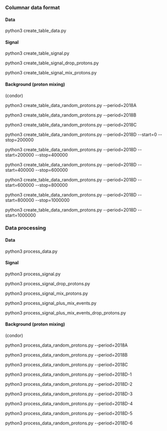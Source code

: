 ### Columnar data format
#### Data
python3 create_table_data.py

#### Signal
python3 create_table_signal.py

python3 create_table_signal_drop_protons.py

python3 create_table_signal_mix_protons.py

#### Background (proton mixing)
(condor)

python3 create_table_data_random_protons.py --period=2018A

python3 create_table_data_random_protons.py --period=2018B

python3 create_table_data_random_protons.py --period=2018C

python3 create_table_data_random_protons.py --period=2018D --start=0 --stop=200000

python3 create_table_data_random_protons.py --period=2018D --start=200000 --stop=400000

python3 create_table_data_random_protons.py --period=2018D --start=400000 --stop=600000

python3 create_table_data_random_protons.py --period=2018D --start=600000 --stop=800000

python3 create_table_data_random_protons.py --period=2018D --start=800000 --stop=1000000

python3 create_table_data_random_protons.py --period=2018D --start=1000000

### Data processing
#### Data
python3 process_data.py

#### Signal
python3 process_signal.py

python3 process_signal_drop_protons.py

python3 process_signal_mix_protons.py

python3 process_signal_plus_mix_events.py

python3 process_signal_plus_mix_events_drop_protons.py

#### Background (proton mixing)
(condor)

python3 process_data_random_protons.py --period=2018A

python3 process_data_random_protons.py --period=2018B

python3 process_data_random_protons.py --period=2018C

python3 process_data_random_protons.py --period=2018D-1

python3 process_data_random_protons.py --period=2018D-2

python3 process_data_random_protons.py --period=2018D-3

python3 process_data_random_protons.py --period=2018D-4

python3 process_data_random_protons.py --period=2018D-5

python3 process_data_random_protons.py --period=2018D-6
